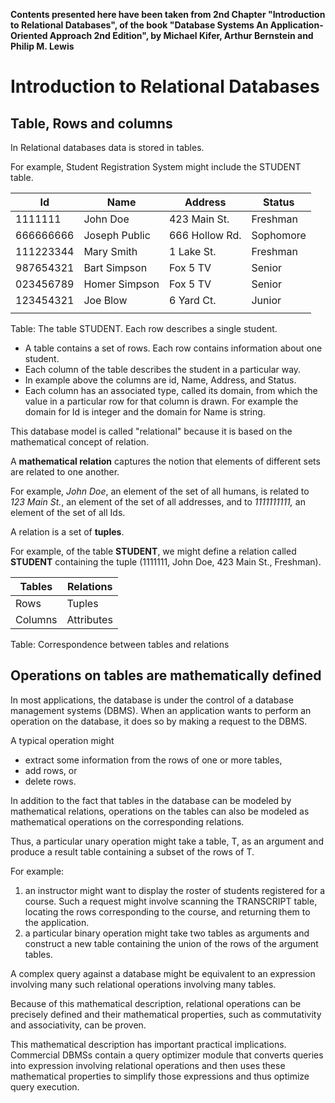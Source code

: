 **Contents presented here have been taken from 2nd Chapter "Introduction to Relational Databases", of the book "Database Systems An Application-Oriented Approach 2nd Edition", by Michael Kifer, Arthur Bernstein and Philip M. Lewis**

# Introduction to Relational Databases

## Table, Rows and columns
In Relational databases data is stored in tables.

For example, Student Registration System might include the STUDENT table.

|Id        | Name       | Address | Status|
|----------|------------|---------|-------|
|1111111   | John Doe | 423 Main St.| Freshman |
|666666666 | Joseph Public |666 Hollow Rd. |Sophomore|
|111223344 | Mary Smith |1 Lake St.| Freshman |
|987654321 |  Bart Simpson | Fox 5 TV |Senior |
|023456789 | Homer Simpson | Fox 5 TV | Senior |
|123454321 | Joe Blow |6 Yard Ct.| Junior|
||

Table: The table STUDENT. Each row describes a single student.

- A table contains a set of rows. Each row contains information about one student.
- Each column of the table describes the student in a particular way.
- In example above the columns are id, Name, Address, and Status.
- Each column has an associated type, called its domain, from which the value in a particular row for that column is drawn. For example the domain for Id is integer and the domain for Name is string.

This database model is called "relational" because it is based on the mathematical concept of relation.

A **mathematical relation** captures the notion that elements of different sets are related to one another. 

For example, *John Doe*, an element of the set of all humans, is related to *123 Main St.*, an element of the set of all addresses, and to *1111111111,* an element of the set of all Ids.  

A relation is a set of **tuples**.  

For example, of the table **STUDENT**, we might define a relation called **STUDENT** containing the tuple (1111111, John Doe, 423 Main St., Freshman).   


| Tables   | Relations |
|----------|-----------|
| Rows     | Tuples    |
| Columns  | Attributes|

Table:  Correspondence between tables and relations

## Operations on tables are mathematically defined

In most applications, the database is under the control of a database management systems (DBMS). When an application wants to perform an operation on the database, it does so by making a request to the DBMS.   

A typical operation might  

- extract some information from the rows of one or more tables,
- add rows, or
- delete rows.

In addition to the fact that tables in the database can be modeled by mathematical relations, operations on the tables can also be modeled as mathematical operations on the corresponding relations.  

Thus, a particular unary operation might take a table, T, as an argument and produce a result table containing a subset of the rows of T. 

For example:

1. an instructor might want to display the roster of students registered for a course. Such a request might involve scanning the TRANSCRIPT table, locating the rows corresponding to the course, and returning them to the application.  
2. a particular binary operation might take two tables as arguments and construct a new table containing the union of the rows of the argument tables.  

A complex query against a database might be equivalent to an expression involving many such relational operations involving many tables.  

Because of this mathematical description, relational operations can be precisely defined and their mathematical properties, such as commutativity and associativity, can be proven.   

This mathematical description has important practical implications. Commercial DBMSs contain a query optimizer module that converts queries into expression involving relational operations and then uses these mathematical properties to simplify those expressions and thus optimize query execution.  


